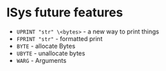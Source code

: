 # ISys future features

- `UPRINT "str" \<bytes>` - a new way to print things
- `FPRINT "str"` - formatted print
- `BYTE` - allocate Bytes
- `UBYTE` - unallocate bytes
- `WARG` - Arguments
